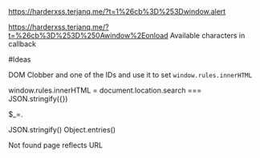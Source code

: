 https://harderxss.terjanq.me/?t=1%26cb%3D%253Dwindow.alert

https://harderxss.terjanq.me/?t=%26cb%3D%253D%250Awindow%2Eonload
Available characters in callback

#Ideas

DOM Clobber and one of the IDs and use it to set `window.rules.innerHTML`

window.rules.innerHTML = document.location.search === JSON.stringify({})

$_=.

JSON.stringify()
Object.entries()

Not found page reflects URL

